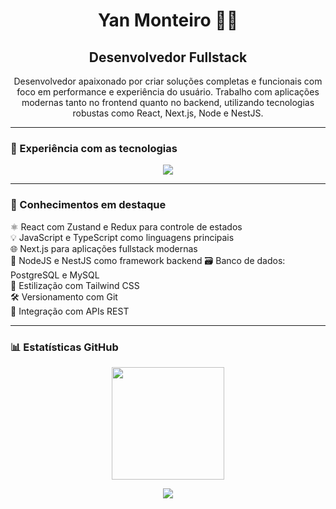 <h1 align="center">Yan Monteiro 👨‍💻</h1>
<h2 align="center">Desenvolvedor Fullstack</h2>

<p align="center">Desenvolvedor apaixonado por criar soluções completas e funcionais com foco em performance e experiência do usuário. Trabalho com aplicações modernas tanto no frontend quanto no backend, utilizando tecnologias robustas como React, Next.js, Node e NestJS.</p>

---

### 🚀 Experiência com as tecnologias

<div align="center"> 
  <img src="https://skillicons.dev/icons?i=html,tailwindcss,js,ts,react,nextjs,nestjs,postgres,mysql,git" />
</div>

---

### 🧠 Conhecimentos em destaque

⚛️ React com Zustand e Redux para controle de estados  
💡 JavaScript e TypeScript como linguagens principais  
🌐 Next.js para aplicações fullstack modernas  
🚀 NodeJS e NestJS como framework backend
🗃️ Banco de dados: PostgreSQL e MySQL  
🎨 Estilização com Tailwind CSS  
🛠️ Versionamento com Git  
🔗 Integração com APIs REST  

---
### 📊 Estatísticas GitHub

<p align="center">
  <img height="180em" src="https://github-readme-stats.vercel.app/api/top-langs/?username=yanalmeida2411&layout=compact&theme=tokyonight&hide=html,css&cache_seconds=86400" />
</p>

<p align="center">
  <img src="https://komarev.com/ghpvc/?username=yanalmeida2411&label=Visualizações%20no%20perfil&color=0e75b6&style=flat" />
</p>
